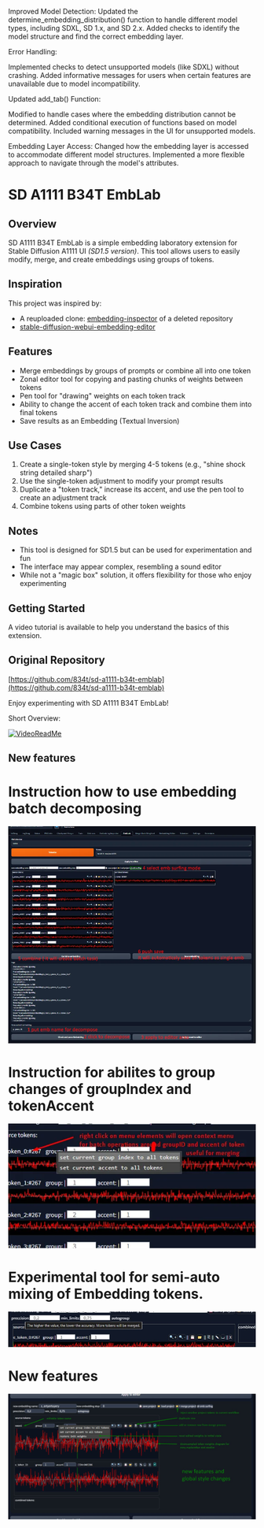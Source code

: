 Improved Model Detection:
Updated the determine_embedding_distribution() function to handle different model types, including SDXL, SD 1.x, and SD 2.x.
Added checks to identify the model structure and find the correct embedding layer.

Error Handling:

Implemented checks to detect unsupported models (like SDXL) without crashing.
Added informative messages for users when certain features are unavailable due to model incompatibility.

Updated add_tab() Function:

Modified to handle cases where the embedding distribution cannot be determined.
Added conditional execution of functions based on model compatibility.
Included warning messages in the UI for unsupported models.

Embedding Layer Access:
Changed how the embedding layer is accessed to accommodate different model structures.
Implemented a more flexible approach to navigate through the model's attributes.

# SD A1111 B34T EmbLab

## Overview
SD A1111 B34T EmbLab is a simple embedding laboratory extension for Stable Diffusion A1111 UI *(SD1.5 version)*. This tool allows users to easily modify, merge, and create embeddings using groups of tokens.

## Inspiration
This project was inspired by:
- A reuploaded clone: [embedding-inspector](https://github.com/w-e-w/embedding-inspector) of a deleted repository
- [stable-diffusion-webui-embedding-editor](https://github.com/CodeExplode/stable-diffusion-webui-embedding-editor.git)

## Features
- Merge embeddings by groups of prompts or combine all into one token
- Zonal editor tool for copying and pasting chunks of weights between tokens
- Pen tool for "drawing" weights on each token track
- Ability to change the accent of each token track and combine them into final tokens
- Save results as an Embedding (Textual Inversion)

## Use Cases
1. Create a single-token style by merging 4-5 tokens (e.g., "shine shock string detailed sharp")
2. Use the single-token adjustment to modify your prompt results
3. Duplicate a "token track," increase its accent, and use the pen tool to create an adjustment track
4. Combine tokens using parts of other token weights

## Notes
- This tool is designed for SD1.5 but can be used for experimentation and fun
- The interface may appear complex, resembling a sound editor
- While not a "magic box" solution, it offers flexibility for those who enjoy experimenting

## Getting Started
A video tutorial is available to help you understand the basics of this extension.

## Original Repository
[https://github.com/834t/sd-a1111-b34t-emblab](https://github.com/834t/sd-a1111-b34t-emblab)

Enjoy experimenting with SD A1111 B34T EmbLab!

Short Overview:

[![VideoReadMe](https://img.youtube.com/vi/QrAdWanMYR8/0.jpg)](https://www.youtube.com/watch?v=QrAdWanMYR8)

## New features

# Instruction how to use embedding batch decomposing

![VideoReadMe](https://raw.githubusercontent.com/834t/temp/main/imgs/automatic%20decomposing%20process.webp)



# Instruction for abilites to group changes of groupIndex and tokenAccent

![VideoReadMe](https://raw.githubusercontent.com/834t/temp/main/imgs/group%20changes.webp) 



# Experimental tool for semi-auto mixing of Embedding tokens.

![VideoReadMe](https://raw.githubusercontent.com/834t/temp/main/imgs/autogrouping.jpg)


# New features
![20240528](https://github.com/834t/temp/blob/main/imgs/update_features_and_changes2.jpg?raw=true)
